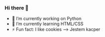### Hi there 👋

- 🔭 I’m currently working on Python
- 🌱 I’m currently learning HTML/CSS
- ⚡ Fun fact: I like cookies
-->
Jestem kacper
